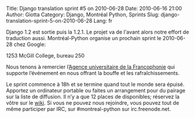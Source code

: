 Title: Django translation sprint #5 on 2010-06-28
Date: 2010-06-16 21:00
Author: Giotta
Category: Django, Montréal Python, Sprints
Slug: django-translation-sprint-5-on-2010-06-28
Lang: fr

Django 1.2 est sortie puis la 1.2.1. Le projet va de l'avant alors notre
effort de traduction aussi. Montréal-Python organise un prochain sprint
le 2010-06-28 chez Google:

1253 McGill College, bureau 250

Nous tenons à remercier l’[Agence universitaire de la Francophonie][]
qui supporte l’événement en nous offrant la bouffe et les
rafraîchissements.

Le sprint commence à 18h et se termine quand tout le monde sera épuisé.
Apportez un ordinateur portable ou faites un arrangement pour du pairage
sur la liste de diffusion. Il n’y a que 12 places de disponibles;
réservez la vôtre sur le [wiki][]. Si vous ne pouvez nous rejoindre,
vous pouvez tout de même participer par IRC, sur \#montreal-python sur
irc.freenode.net.

  [Agence universitaire de la Francophonie]: http://www.auf.org
  [wiki]: http://wiki.montrealpython.org/index.php/Translation_of_Django_5
